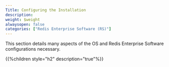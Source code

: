 ```yaml
---
Title: Configuring the Installation
description: 
weight: $weight
alwaysopen: false
categories: ["Redis Enterprise Software (RS)"]
---
```

This section details many aspects of the OS and Redis Enterprise
Software configurations necessary.

{{%children style="h2" description="true"%}}